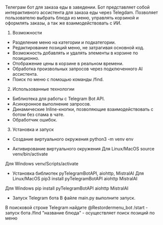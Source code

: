 Телеграм бот для заказа еды в заведении.
Бот представляет собой интерактивного ассистента для заказа еды через Telegdam. Позволяет пользователю выбрать блюда из меню, управлять корзиной и оформлять заказы, а так же взаимодействовать с ИИ.

1. Возможности
- Разделение меню на категории и подкатегории.
- Редактирование позиций меню, не затрагивая основной код.
- Возможность добавлять и удалять элементы в корзине по позиционно.
- Отображение цены в корзине в реальном времени.
- Обработка произвольных запросов через подключенного AI ассистента.
- Поиск по меню с помощью команды /find.

2. Использованные технологии
- Библиотека для работы с Telegram Bot API.
- Асинхронное выполнение запросов.
- Динамические Inline-кнопки, позволяющие взаимодействовать с ботом без спама в чате.
- Обработчик ошибок.

3. Установка и запуск
- Создание виртуального окружения
python3 -m venv env

- Активирование виртуального окружения
Для Linux/MacOS
source venv/bin/activate 

Для Windows
venv/Scripts/activate      

- Установка библиотек pyTelegramBotAPI, aiohttp, MistralAI
Для Linux/MacOS
pip3 install pyTelegramBotAPI aiohttp MistralAI

Для Windows
pip install pyTelegramBotAPI aiohttp MistralAI

- Запуск Telegram бота
В файле main.py выполните запуск.

В поисковой строке Telegram найдите @Restordermenu_bot
/start - запуск бота
/find "название блюда" - осуществляет поиск позиций по меню

